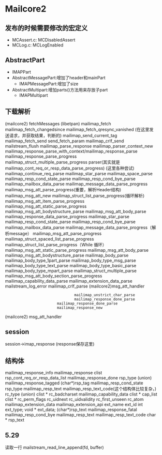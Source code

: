 # Mailcore2
## 发布的时候需要修改的宏定义
- MCAssert.c: MCDisabledAssert
- MCLog.c:  MCLogEnabled
## AbstractPart
- IMAPPart
- AbstractMessagePart:增加了header和mainPart
    - IMAPMessagePart:增加了size
- AbstractMultipart:增加parts()方法用来存放子part
    - IMAPMultipart
## 下载解析
(mailcore2)
    fetchMessages
(libetpan)
    mailimap_fetch
        mailimap_fetch_changedsince
            mailimap_fetch_qresync_vanished (在这里发送请求，并获取结果，判断的)
                mailimap_send_current_tag
                mailimap_fetch_send
                send_fetch_param
                mailimap_crlf_send
                mailstream_flush
                mailimap_parse_response
                    mailimap_parser_context_new
                    mailimap_response_parse_with_context/mailimap_response_parse
                        mailimap_response_parse_progress
                            mailimap_struct_multiple_parse_progress
                                parser(其实就是mailimap_cont_req_or_resp_data_parse_progress)
                                    (这里各种尝试)
                                    mailimap_continue_req_parse
                                        mailimap_star_parse
                                        mailimap_space_parse
                                        mailimap_resp_cond_state_parse
                                        mailimap_resp_cond_bye_parse
                                        mailimap_mailbox_data_parse
                                        mailimap_message_data_parse_progress
                                            mailimap_msg_att_parse_progress(重要，解析Header结构)
                                                mailimap_msg_att_new
                                                mailimap_struct_list_parse_progress(循环解析)
                                                    mailimap_msg_att_item_parse_progress
                                                        mailimap_msg_att_static_parse_progress
                                                            mailimap_msg_att_bodystructure_parse
                                                            mailimap_msg_att_body_parse
                                    mailimap_response_data_parse_progress
                                        mailimap_star_parse
                                        mailimap_resp_cond_state_parse
                                        mailimap_resp_cond_bye_parse
                                        mailimap_mailbox_data_parse
                                            mailimap_message_data_parse_progress（解析message）
                                                mailimap_msg_att_parse_progress
                                                    mailimap_struct_spaced_list_parse_progress
                                                        mailimap_struct_list_parse_progress（While 循环）
                                                            mailimap_msg_att_static_parse_progress
                                                                mailimap_msg_att_body_parse
                                                                mailimap_msg_att_bodystructure_parse
                                                                    mailimap_body_parse
                                                                        mailimap_body_type_1part_parse
                                                                            mailimap_body_type_msg_parse
                                                                            mailimap_body_type_text_parse
                                                                            mailimap_body_type_basic_parse
                                                                        mailimap_body_type_mpart_parse
                                                                            mailimap_struct_multiple_parse
                                                                mailimap_msg_att_body_section_parse_progress
                                        mailimap_capability_data_parse
                                        mailimap_extension_data_parse
                                        mailstream_log_error
                                        mailimap_crlf_parse
                                        (mailcore2)msg_att_handler


                                    mailimap_unstrict_char_parse
                                    mailimap_response_done_parse
                            mailimap_response_done_parse
                            mailimap_response_new
(mailcore2)
    msg_att_handler

## session
session->imap_response (response保存这里)
## 结构体
mailimap_response_info
mailimap_response
    clist rsp_cont_req_or_resp_data_list
    mailimap_response_done
        rsp_type
        (union)
            mailimap_response_tagged
                (char*)rsp_tag
                mailimap_resp_cond_state
                    rsp_type
                    mailimap_resp_text
                        mailimap_resp_text_code(这个结构体比较复杂，)
                            rc_type
                            (union)
                                clist * rc_badcharset
                                mailimap_capability_data
                                    clist * cap_list
                                clist * rc_perm_flags
                                rc_uidnext
                                rc_uidvalidity
                                rc_first_unseen
                                rc_atom
                                mailimap_extension_data
                                    mailimap_extension_api
                                        ext_name
                                        ext_id
                                    int ext_type;
                                    void * ext_data;
                        (char*)rsp_text
            mailimap_response_fatal
                mailimap_resp_cond_bye
                    mailimap_resp_text
                        mailimap_resp_text_code
                        char * rsp_text

## 5.29
读取一行
mailstream_read_line_append(fd, buffer)
